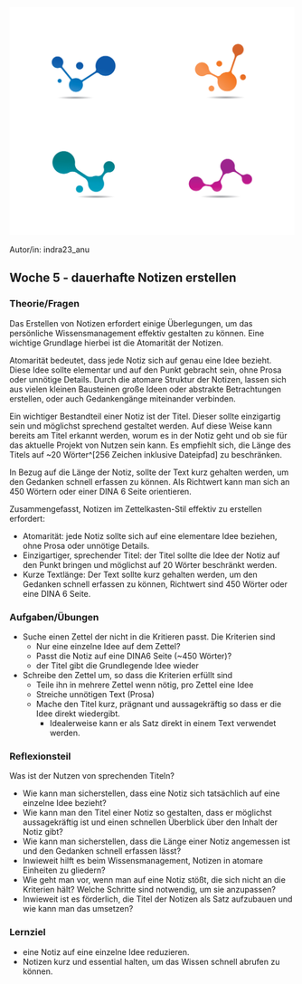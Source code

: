 
![Organische Verbindungen](images/OrganicConnection.jpeg)

Autor/in: indra23_anu

## Woche 5 - dauerhafte Notizen erstellen

### Theorie/Fragen
Das Erstellen von Notizen erfordert einige Überlegungen, um das persönliche Wissensmanagement effektiv gestalten zu können. Eine wichtige Grundlage hierbei ist die Atomarität der Notizen.

Atomarität bedeutet, dass jede Notiz sich auf genau eine Idee bezieht. Diese Idee sollte elementar und auf den Punkt gebracht sein, ohne Prosa oder unnötige Details. Durch die atomare Struktur der Notizen, lassen sich aus vielen kleinen Bausteinen große Ideen oder abstrakte Betrachtungen erstellen, oder auch Gedankengänge miteinander verbinden.

Ein wichtiger Bestandteil einer Notiz ist der Titel. Dieser sollte einzigartig sein und möglichst sprechend gestaltet werden. Auf diese Weise kann bereits am Titel erkannt werden, worum es in der Notiz geht und ob sie für das aktuelle Projekt von Nutzen sein kann. Es empfiehlt sich, die Länge des Titels auf ~20 Wörter^[256 Zeichen inklusive Dateipfad] zu beschränken.

In Bezug auf die Länge der Notiz, sollte der Text kurz gehalten werden, um den Gedanken schnell erfassen zu können. Als Richtwert kann man sich an 450 Wörtern oder einer DINA 6 Seite orientieren.

Zusammengefasst, Notizen im Zettelkasten-Stil effektiv zu erstellen erfordert:

-   Atomarität: jede Notiz sollte sich auf eine elementare Idee beziehen, ohne Prosa oder unnötige Details.
-   Einzigartiger, sprechender Titel: der Titel sollte die Idee der Notiz auf den Punkt bringen und möglichst auf 20 Wörter beschränkt werden.
-   Kurze Textlänge: Der Text sollte kurz gehalten werden, um den Gedanken schnell erfassen zu können, Richtwert sind 450 Wörter oder eine DINA 6 Seite.


### Aufgaben/Übungen
- Suche einen Zettel der nicht in die Kritieren passt. Die Kriterien sind
	- Nur eine einzelne Idee auf dem Zettel?
	- Passt die Notiz auf eine DINA6 Seite (~450 Wörter)?
	- der Titel gibt die Grundlegende Idee wieder
- Schreibe den Zettel um, so dass die Kriterien erfüllt sind
	- Teile ihn in mehrere Zettel wenn nötig, pro Zettel eine Idee
	- Streiche unnötigen Text (Prosa)
	- Mache den Titel kurz, prägnant und aussagekräftig so dass er die Idee direkt wiedergibt.
		- Idealerweise kann er als Satz direkt in einem Text verwendet werden.

### Reflexionsteil
Was ist der Nutzen von sprechenden Titeln?
- Wie kann man sicherstellen, dass eine Notiz sich tatsächlich auf eine einzelne Idee bezieht?
- Wie kann man den Titel einer Notiz so gestalten, dass er möglichst aussagekräftig ist und einen schnellen Überblick über den Inhalt der Notiz gibt?
- Wie kann man sicherstellen, dass die Länge einer Notiz angemessen ist und den Gedanken schnell erfassen lässt?
- Inwieweit hilft es beim Wissensmanagement, Notizen in atomare Einheiten zu gliedern?
- Wie geht man vor, wenn man auf eine Notiz stößt, die sich nicht an die Kriterien hält? Welche Schritte sind notwendig, um sie anzupassen?
- Inwieweit ist es förderlich, die Titel der Notizen als Satz aufzubauen und wie kann man das umsetzen?

### Lernziel
- eine Notiz auf eine einzelne Idee reduzieren.
- Notizen kurz und essential halten, um das Wissen schnell abrufen zu können.
